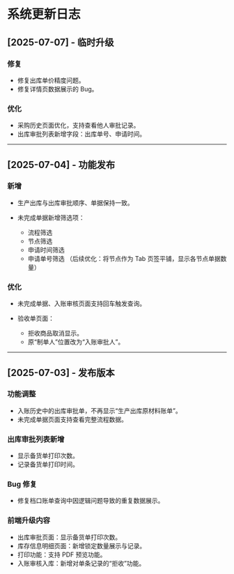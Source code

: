 
#  系统更新日志

## \[2025-07-07] - 临时升级

### 修复

* 修复出库单价精度问题。
* 修复详情页数据展示的 Bug。

### 优化

* 采购历史页面优化，支持查看他人审批记录。
* 出库审批列表新增字段：出库单号、申请时间。

---

## \[2025-07-04] - 功能发布

### 新增

* 生产出库与出库审批顺序、单据保持一致。
* 未完成单据新增筛选项：

  * 流程筛选
  * 节点筛选
  * 申请时间筛选
  * 申请单号筛选
    （后续优化：将节点作为 Tab 页签平铺，显示各节点单据数量）

### 优化

* 未完成单据、入账审核页面支持回车触发查询。
* 验收单页面：

  * 拒收商品取消显示。
  * 原“制单人”位置改为“入账审批人”。

---

## \[2025-07-03] - 发布版本

### 功能调整

* 入账历史中的出库审批单，不再显示“生产出库原材料账单”。
* 未完成单据页面支持查看完整流程数据。

### 出库审批列表新增

* 显示备货单打印次数。
* 记录备货单打印时间。

### Bug 修复

* 修复档口账单查询中因逻辑问题导致的重复数据展示。

### 前端升级内容

* 出库审批页面：显示备货单打印次数。
* 库存信息明细页面：新增锁定数量展示与记录。
* 打印功能：支持 PDF 预览功能。
* 入账审核入库：新增对单条记录的“拒收”功能。

